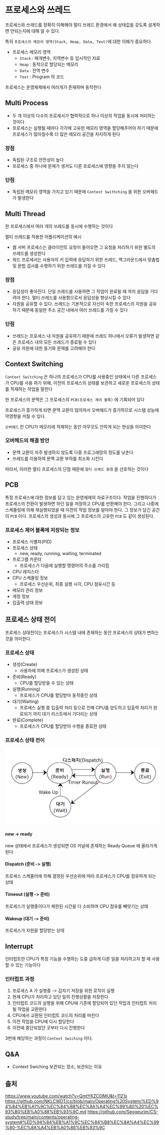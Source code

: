 # 프로세스와 쓰레드

프로세스와 쓰레드를 정확히 이해해야 멀티 쓰레드 환경에서 왜 상태값을 갖도록 설계하면 안되는지에 대해 알 수 있다.

특히 `프로세스의 메모리 영역(Stack, Heap, Data, Text)`에 대한 이해가 중요하다.

- 프로세스 메모리 영역
    - `Stack` : 매개변수, 지역변수 등 임시적인 자료
    - `Heap` : 동적으로 할당되는 메모리
    - `Data` : 전역 변수
    - `Text` : Program 의 코드

프로세스는 운영체제에서 여러개가 존재하며 동작한다

## Multi Process

- 두 개 이상의 다수의 프로세서가 협력적으로 하나 이상의 작업을 동시에 처리하는 것이다
- 프로세스는 실행될 때마다 각각에 고유한 메모리 영역을 할당해주어야 하기 때문에 프로세스가 많아질수록 더 많은 메모리 공간을 차지하게 된다

### 장점

- 독립된 구조로 안전성이 높다
- 프로세스 중 하나에 문제가 생겨도 다른 프로세스에 영향을 주지 않는다

### 단점

- 독립된 메모리 영역을 가지고 있기 때문에 `Context Swithching` 을 위한 오버헤드가 발생한다

## Multi Thread

한 프로세스에서 여러 개의 쓰레드를 동시에 수행하는 것이다

멀티 쓰레드를 적용한 어플리케이션의 예시

- 웹 서버 프로세스는 클라이언트 요청이 들어오면 그 요청을 처리하기 위한 별도의 쓰레드를 생성한다
- 워드 프로세서는 사용자의 키 입력에 응답하기 위한 쓰레드, 백그라운드에서 맞춤법 및 문법 검사를 수행하기 위한 쓰레드를 가질 수 있다

### 장점

- 응답성이 좋아진다. 단일 쓰레드를 사용하면 그 작업이 완료될 때 까지 응답을 기다려야 한다. 멀티 쓰레드를 사용함으로서 응답성을 향상시킬 수 있다
- 자원을 공유할 수 있다. 쓰레드는 기본적으로 자신이 속한 프로세스의 자원을 공유하기 때문에 동일한 주소 공간 내에서 여러 쓰레드를 가질 수 있다

### 단점

- 쓰레드는 프로세스 내 자원을 공유하기 때문에 쓰레드 하나에서 오류가 발생하면 같은 프로세스 내의 모든 쓰레드가 종료될 수 있다
- 공유 자원에 대한 동기화 문제를 고려해야 한다

## Context Switching

`Context Switching` 은 하나의 프로세스가 CPU를 사용중인 상태에서 다른 프로세스가 CPU를 사용 하기 위해, 이전의 프로세스의 상태를 보관하고 새로운 프로세스의 상태를 적재하는 작업을 말한다

한 프로세스의 문맥은 그 프로세스의 `PCB(프로세스 제어 블록)` 에 기록되어 있다

프로세스가 증가하게 되면 문맥 교환이 많아져서 오버헤드가 증가하므로 시스템 성능에 악영향을 끼칠 수 있다.

`오버헤드` 란 CPU가 메모리에 적재하는 동안 아무것도 안하게 되는 현상을 의미한다

### 오버헤드의 해결 방안

- 문맥 교환이 자주 발생하지 않도록 다중 프로그래밍의 정도를 낮춘다
- 쓰레드를 이용하여 문맥 교환 부하를 최소화 시킨다

따라서, 이러한 멀티 프로세스의 단점 때문에 `멀티 쓰레드 환경` 을 선호하는 것이다

## PCB

특정 프로세스에 대한 정보를 담고 있는 운영체제의 자료구조이다. 작업을 진행하다가 프로세스의 전환이 발생하면 하던 일을 저장하고 CPU를 반환해야 한다. 그리고 나중에 스케줄링에 의해 재실행되었을 때 이전의 작업
정보를 알아야 한다. 그 정보가 담긴 공간이 `PCB` 이다. 프로세스의 생성과 동시에 그 프로세스의 고유한 `PCB` 도 같이 생성된다.

### 프로세스 제어 블록에 저장되는 정보

- 프로세스 식별자(PID)
- 프로세스 상태
    - new, ready, running, waiting, terminated
- 프로그램 카운터
    - 프로세스가 다음에 실행할 명령어의 주소를 가리킴
- CPU 레지스터
- CPU 스케줄링 정보
    - 프로세스 우선순위, 최종 실행 시각, CPU 점유시간 등
- 메모리 관리 정보
- 계정 정보
- 입출력 상태 정보

## 프로세스 상태 전이

프로세스 상태전이는 프로세스가 시스템 내에 존재하는 동안 프로세스의 상태가 변하는 것을 의미한다.

### 프로세스 상태

- 생성(Create)
    - 사용자에 의해 프로세스가 생성된 상태
- 준비(Ready)
    - CPU를 할당받을 수 있는 상태
- 실행(Running)
    - 프로세스가 CPU를 할당받아 동작중인 상태
- 대기(Waiting)
    - 프로세스 실행 중 입출력 처리 등으로 인해 CPU를 양도하고 입출력 처리가 완료되기 까지 대기 리스트에서 기다리는 상태
- 완료(Complete)
    - 프로세스가 CPU를 할당받아 수행을 종료한 상태

### 프로세스 상태 전이

![프로세스상태전이](프로세스와스레드/프로세스상태전이.png)

#### new -> ready

new 상태에서 프로세스가 생성되면 OS 커널에 존재하는 Ready Queue 에 올라가게 된다

#### Dispatch (준비 -> 실행)

프로세스 스케줄러에 의해 결정된 우선순위에 따라 프로세스가 CPU를 점유하게 되는 상태

#### Timeout (실행 -> 준비)

프로세스가 실행중이다가 제한된 시간을 다 소비하여 CPU 점유를 빼앗기는 상태

#### Wakeup (대기 -> 준비)

프로세스가 자원을 할당받는 상태

## Interrupt

인터럽트란 CPU가 특정 기능을 수행하는 도중 급하게 다른 일을 처리하고자 할 때 사용할 수 있는 기능이다

### 인터럽트 과정

1. 프로세스 A 가 실행중 -> 갑자기 저장을 위한 로직이 실행
2. 현재 CPU가 처리하고 있던 일의 진행상황을 저장한다
3. 인터럽트 코드의 실행을 위해 CPU에 기존에 할당되어 있던 작업과 인터럽트 처리 될 작업을 교환한다
4. CPU에서 교환된 인터럽트 코드의 처리를 마친다
5. 이전 작업을 CPU에 다시 할당한다
6. 이전에 중단되었던 곳부터 다시 진행한다

3번에 해당하는 과정이 `Context Swiching` 이다.


## Q&A

- Context Swiching 보관되는 장소, 보관되는 이유

## 출처

https://www.youtube.com/watch?v=QmtYKZC0lMU&t=1121s
https://github.com/NKLCWDT/cs/blob/main/Operating%20System/%ED%94%84%EB%A1%9C%EC%84%B8%EC%8A%A4%EC%99%80%20%EC%93%B0%EB%A0%88%EB%93%9C.md
https://github.com/Seogeurim/CS-study/tree/main/contents/operating-system#%ED%94%84%EB%A1%9C%EC%84%B8%EC%8A%A4%EC%99%80-%EC%8A%A4%EB%A0%88%EB%93%9C


